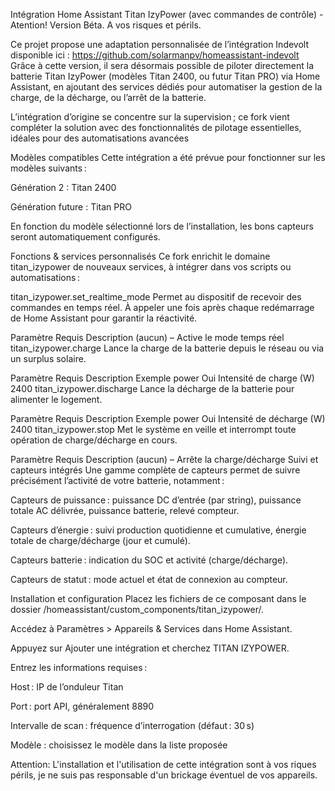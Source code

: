Intégration Home Assistant Titan IzyPower (avec commandes de contrôle) - Atention! Version Béta. A vos risques et périls.

Ce projet propose une adaptation personnalisée de l’intégration Indevolt disponible ici : https://github.com/solarmanpv/homeassistant-indevolt
Grâce à cette version, il sera désormais possible de piloter directement la batterie Titan IzyPower (modèles Titan 2400, ou futur Titan PRO) via Home Assistant, en ajoutant des services dédiés pour automatiser la gestion de la charge, de la décharge, ou l’arrêt de la batterie.

L’intégration d’origine se concentre sur la supervision ; ce fork vient compléter la solution avec des fonctionnalités de pilotage essentielles, idéales pour des automatisations avancées 

Modèles compatibles
Cette intégration a été prévue pour fonctionner sur les modèles suivants :

Génération 2 : Titan 2400

Génération future : Titan PRO

En fonction du modèle sélectionné lors de l’installation, les bons capteurs seront automatiquement configurés.

Fonctions & services personnalisés
Ce fork enrichit le domaine titan_izypower de nouveaux services, à intégrer dans vos scripts ou automatisations :

titan_izypower.set_realtime_mode
Permet au dispositif de recevoir des commandes en temps réel.
À appeler une fois après chaque redémarrage de Home Assistant pour garantir la réactivité.

Paramètre	Requis	Description
(aucun)	–	Active le mode temps réel
titan_izypower.charge
Lance la charge de la batterie depuis le réseau ou via un surplus solaire.

Paramètre	Requis	Description	Exemple
power	Oui	Intensité de charge (W)	2400
titan_izypower.discharge
Lance la décharge de la batterie pour alimenter le logement.

Paramètre	Requis	Description	Exemple
power	Oui	Intensité de décharge (W)	2400
titan_izypower.stop
Met le système en veille et interrompt toute opération de charge/décharge en cours.

Paramètre	Requis	Description
(aucun)	–	Arrête la charge/décharge
Suivi et capteurs intégrés
Une gamme complète de capteurs permet de suivre précisément l’activité de votre batterie, notamment :

Capteurs de puissance : puissance DC d’entrée (par string), puissance totale AC délivrée, puissance batterie, relevé compteur.

Capteurs d’énergie : suivi production quotidienne et cumulative, énergie totale de charge/décharge (jour et cumulé).

Capteurs batterie : indication du SOC et activité (charge/décharge).

Capteurs de statut : mode actuel et état de connexion au compteur.

Installation et configuration
Placez les fichiers de ce composant dans le dossier /homeassistant/custom_components/titan_izypower/.

Accédez à Paramètres > Appareils & Services dans Home Assistant.

Appuyez sur Ajouter une intégration et cherchez TITAN IZYPOWER.

Entrez les informations requises :

Host : IP de l’onduleur Titan

Port : port API, généralement 8890

Intervalle de scan : fréquence d’interrogation (défaut : 30 s)

Modèle : choisissez le modèle dans la liste proposée


Attention: L'installation et l'utilisation de cette intégration sont à vos riques périls, je ne suis pas responsable d'un brickage éventuel de vos appareils. 
